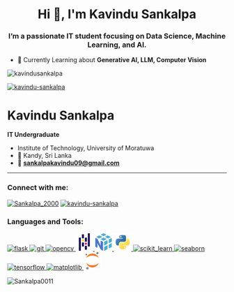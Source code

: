 <h1 align="center">Hi 👋, I'm Kavindu Sankalpa</h1>
<h3 align="center">I’m a passionate IT student focusing on Data Science, Machine Learning, and AI.</h3>

- 💬 Currently Learning about **Generative AI, LLM, Computer Vision**

<p align="left"> <img src="https://komarev.com/ghpvc/?username=kavindusankalpa&label=Profile%20views&color=0e75b6&style=flat-square" alt="kavindusankalpa" /> </p>

<!--p align="left"> <a href="https://twitter.com/Sankalpa_2000" target="blank"><img src="https://img.shields.io/badge/Twitter-Follow-blue?logo=twitter&style=for-the-badge" alt="Sankalpa_2000" /></a> </p-->
<p align="left"> <a href="https://linkedin.com/in/kavindu-sankalpa" target="blank"><img src="https://img.shields.io/badge/LinkedIn-Connect-blue?logo=linkedin&style=for-the-badge" alt="kavindu-sankalpa" /></a> </p>

# Kavindu Sankalpa

**IT Undergraduate**  
- Institute of Technology, University of Moratuwa  
- 📍 Kandy, Sri Lanka
- 📧  <a href="mailto:sankalpakavindu09@gmail.com" style="text-decoration: none;"><strong>sankalpakavindu09@gmail.com</strong></a>
---

<h3 align="left">Connect with me:</h3>
<p align="left">
<a href="https://twitter.com/Sankalpa_2000" target="blank"><img align="center" src="https://raw.githubusercontent.com/rahuldkjain/github-profile-readme-generator/master/src/images/icons/Social/twitter.svg" alt="Sankalpa_2000" height="30" width="40" /></a>
<a href="https://linkedin.com/in/kavindu-sankalpa" target="blank"><img align="center" src="https://raw.githubusercontent.com/rahuldkjain/github-profile-readme-generator/master/src/images/icons/Social/linked-in-alt.svg" alt="kavindu-sankalpa" height="30" width="40" /></a>
</p>

<h3 align="left">Languages and Tools:</h3>
<p align="left"> 
  <a href="https://flask.palletsprojects.com/" target="_blank" rel="noreferrer"> 
    <img src="https://www.vectorlogo.zone/logos/pocoo_flask/pocoo_flask-icon.svg" alt="flask" width="40" height="40"/> 
  </a> 
  <a href="https://git-scm.com/" target="_blank" rel="noreferrer"> 
    <img src="https://www.vectorlogo.zone/logos/git-scm/git-scm-icon.svg" alt="git" width="40" height="40"/> 
  </a> 
  <a href="https://opencv.org/" target="_blank" rel="noreferrer"> 
    <img src="https://www.vectorlogo.zone/logos/opencv/opencv-icon.svg" alt="opencv" width="40" height="40"/> 
  </a> 
  <a href="https://pandas.pydata.org/" target="_blank" rel="noreferrer"> 
    <img src="https://raw.githubusercontent.com/devicons/devicon/2ae2a900d2f041da66e950e4d48052658d850630/icons/pandas/pandas-original.svg" alt="pandas" width="40" height="40"/> 
  </a> 
  <a href="https://numpy.org/" target="_blank" rel="noreferrer"> 
    <img src="https://raw.githubusercontent.com/devicons/devicon/master/icons/numpy/numpy-original.svg" alt="numpy" width="40" height="40"/> 
  </a> 
  <a href="https://www.python.org" target="_blank" rel="noreferrer"> 
    <img src="https://raw.githubusercontent.com/devicons/devicon/master/icons/python/python-original.svg" alt="python" width="40" height="40"/> 
  </a> 
  <a href="https://scikit-learn.org/" target="_blank" rel="noreferrer"> 
    <img src="https://upload.wikimedia.org/wikipedia/commons/0/05/Scikit_learn_logo_small.svg" alt="scikit_learn" width="40" height="40"/> 
  </a> 
  <a href="https://seaborn.pydata.org/" target="_blank" rel="noreferrer"> 
    <img src="https://seaborn.pydata.org/_images/logo-mark-lightbg.svg" alt="seaborn" width="40" height="40"/> 
  </a> 
  <a href="https://www.tensorflow.org" target="_blank" rel="noreferrer"> 
    <img src="https://www.vectorlogo.zone/logos/tensorflow/tensorflow-icon.svg" alt="tensorflow" width="40" height="40"/> 
  </a> 
  <a href="https://matplotlib.org/" target="_blank" rel="noreferrer"> 
    <img src="https://upload.wikimedia.org/wikipedia/commons/8/84/Matplotlib_icon.svg" alt="matplotlib" width="40" height="40"/> 
  </a> 
  <a href="https://jupyter.org/" target="_blank" rel="noreferrer"> 
    <img src="https://raw.githubusercontent.com/devicons/devicon/master/icons/jupyter/jupyter-original.svg" alt="jupyter" width="40" height="40"/> 
  </a> 
</p>

<!--<p>&nbsp;<img align="center" src="https://github-readme-stats.vercel.app/api?username=Sankalpa0011&show_icons=true&theme=dark&locale=en&v=1" alt="Sankalpa0011" />-->
<p><img align="center" src="https://streak-stats.demolab.com?user=Sankalpa0011&theme=dark" alt="Sankalpa0011" /></p>
